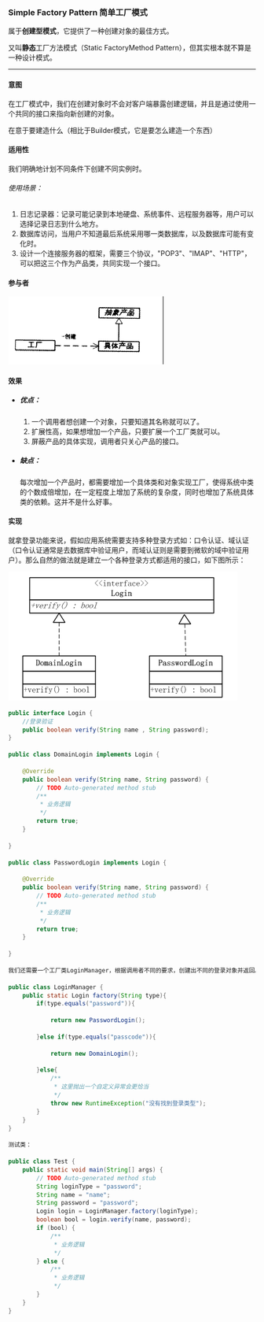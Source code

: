 ### Simple Factory Pattern 简单工厂模式

属于**创建型模式**，它提供了一种创建对象的最佳方式。

又叫**静态**工厂方法模式（Static FactoryMethod Pattern），但其实根本就不算是一种设计模式。

---

#### 意图

在工厂模式中，我们在创建对象时不会对客户端暴露创建逻辑，并且是通过使用一个共同的接口来指向新创建的对象。

在意于要建造什么（相比于Builder模式，它是要怎么建造一个东西）

#### 适用性

我们明确地计划不同条件下创建不同实例时。

###### 使用场景：

1. 日志记录器：记录可能记录到本地硬盘、系统事件、远程服务器等，用户可以选择记录日志到什么地方。 
2. 数据库访问，当用户不知道最后系统采用哪一类数据库，以及数据库可能有变化时。 
3. 设计一个连接服务器的框架，需要三个协议，"POP3"、"IMAP"、"HTTP"，可以把这三个作为产品类，共同实现一个接口。

#### 参与者

![](/assets/factory.png)

#### 效果

* ##### 优点：

  1. 一个调用者想创建一个对象，只要知道其名称就可以了。 
  2. 扩展性高，如果想增加一个产品，只要扩展一个工厂类就可以。 
  3. 屏蔽产品的具体实现，调用者只关心产品的接口。
* ##### 缺点：

  每次增加一个产品时，都需要增加一个具体类和对象实现工厂，使得系统中类的个数成倍增加，在一定程度上增加了系统的复杂度，同时也增加了系统具体类的依赖。这并不是什么好事。

#### 实现

就拿登录功能来说，假如应用系统需要支持多种登录方式如：口令认证、域认证（口令认证通常是去数据库中验证用户，而域认证则是需要到微软的域中验证用户）。那么自然的做法就是建立一个各种登录方式都适用的接口，如下图所示：

![](/assets/factory2.png)

```java
public interface Login {
    //登录验证
    public boolean verify(String name , String password);
}

public class DomainLogin implements Login {

    @Override
    public boolean verify(String name, String password) {
        // TODO Auto-generated method stub
        /**
         * 业务逻辑
         */
        return true;
    }

}

public class PasswordLogin implements Login {

    @Override
    public boolean verify(String name, String password) {
        // TODO Auto-generated method stub
        /**
         * 业务逻辑
         */
        return true;
    }

}

我们还需要一个工厂类LoginManager，根据调用者不同的要求，创建出不同的登录对象并返回。而如果碰到不合法的要求，会返回一个Runtime异常。

public class LoginManager {
    public static Login factory(String type){
        if(type.equals("password")){

            return new PasswordLogin();

        }else if(type.equals("passcode")){

            return new DomainLogin();

        }else{
            /**
             * 这里抛出一个自定义异常会更恰当
             */
            throw new RuntimeException("没有找到登录类型");
        }
    }
}

测试类：

public class Test {
    public static void main(String[] args) {
        // TODO Auto-generated method stub
        String loginType = "password";
        String name = "name";
        String password = "password";
        Login login = LoginManager.factory(loginType);
        boolean bool = login.verify(name, password);
        if (bool) {
            /**
             * 业务逻辑
             */
        } else {
            /**
             * 业务逻辑
             */
        }
    }
}
```



